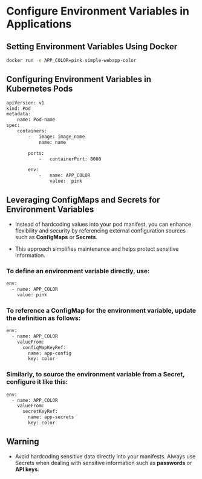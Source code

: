 # Configure Environment Variables in Applications


## Setting Environment Variables Using Docker

```bash
docker run -e APP_COLOR=pink simple-webapp-color
```

## Configuring Environment Variables in Kubernetes Pods

```bash
apiVersion: v1
kind: Pod
metadata:
    name: Pod-name
spec:
    containers:
        -   image: image_name
            name: name

        ports:
            -   containerPort: 8080

        env:
            -   name: APP_COLOR
                value:  pink 
```

## Leveraging ConfigMaps and Secrets for Environment Variables

-   Instead of hardcoding values into your pod manifest, you can enhance flexibility and security by referencing external configuration sources such as **ConfigMaps** or **Secrets**.

-   This approach simplifies maintenance and helps protect sensitive information.

### To define an environment variable directly, use:

```bash
env:
  - name: APP_COLOR
    value: pink
```

### To reference a ConfigMap for the environment variable, update the definition as follows:
```bash
env:
  - name: APP_COLOR
    valueFrom:
      configMapKeyRef:
        name: app-config
        key: color
```
### Similarly, to source the environment variable from a Secret, configure it like this:
```bash
env:
  - name: APP_COLOR
    valueFrom:
      secretKeyRef:
        name: app-secrets
        key: color
```

## Warning

-   Avoid hardcoding sensitive data directly into your manifests. Always use Secrets when dealing with sensitive information such as **passwords** or **API keys**.

